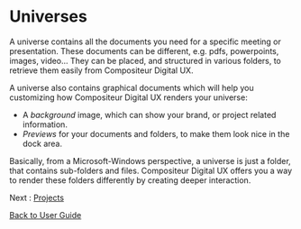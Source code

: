 # Universes

A universe contains all the documents you need for a specific meeting or presentation. These documents can be different, e.g. pdfs, powerpoints, images, video... They can be placed, and structured in various folders, to retrieve them easily from Compositeur Digital UX. 

A universe also contains graphical documents which will help you customizing how Compositeur Digital UX renders your universe: 
* A _background_ image, which can show your brand, or project related information.
* _Previews_ for your documents and folders, to make them look nice in the dock area.

Basically, from a Microsoft-Windows perspective, a universe is just a folder, that contains sub-folders and files. Compositeur Digital UX offers you a way to render these folders differently by creating deeper interaction.

Next : [Projects](project.md)

[Back to User Guide](index.md)
